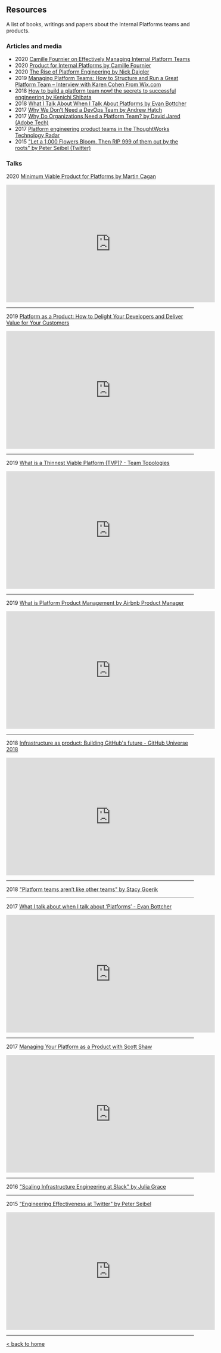 ## Resources

A list of books, writings and papers about the Internal Platforms teams and products.


### Articles and media

* 2020 [Camille Fournier on Effectively Managing Internal Platform Teams](https://www.infoq.com/news/2020/08/fournier-internal-platform/)
* 2020 [Product for Internal Platforms by Camille Fournier](https://skamille.medium.com/product-for-internal-platforms-9205c3a08142)
* 2020 [The Rise of Platform Engineering by Nick Daigler](https://softwareengineeringdaily.com/2020/02/13/setting-the-stage-for-platform-engineering/)
* 2019 [Managing Platform Teams: How to Structure and Run a Great Platform Team – Interview with Karen Cohen From Wix.com](https://codingsans.com/blog/managing-platform-teams)
* 2018 [How to build a platform team now! the secrets to successful engineering by Kenichi Shibata](https://medium.com/faun/how-to-build-a-platform-team-now-the-secrets-to-successful-engineering-8a9b6a4d2c8)
* 2018 [What I Talk About When I Talk About Platforms by Evan Bottcher](https://martinfowler.com/articles/talk-about-platforms.html)
* 2017 [Why We Don’t Need a DevOps Team by Andrew Hatch](https://medium.com/seek-blog/platform-engineering-why-we-dont-need-a-devops-team-e88c8b97cc4f)
* 2017 [Why Do Organizations Need a Platform Team? by David Jared (Adobe Tech)](https://medium.com/adobetech/why-do-organizations-need-a-platform-team-910d79893e0a)
* 2017 [Platform engineering product teams in the ThoughtWorks Technology Radar](https://www.thoughtworks.com/radar/techniques/platform-engineering-product-teams)
* 2015 ["Let a 1,000 Flowers Bloom. Then RIP 999 of them out by the roots" by Peter Seibel (Twitter)](http://gigamonkeys.com/flowers/)



### Talks

2020 [Minimum Viable Product for Platforms by Martin Cagan](https://www.youtube.com/watch?v=A9wx91rVTms)
<iframe width="560" height="315" src="https://www.youtube.com/embed/A9wx91rVTms" frameborder="0" allow="accelerometer; autoplay; clipboard-write; encrypted-media; gyroscope; picture-in-picture" allowfullscreen></iframe>

***

2019 [Platform as a Product: How to Delight Your Developers and Deliver Value for Your Customers](https://www.youtube.com/watch?v=2JLUvwsoLYQ)
<iframe width="560" height="315" src="https://www.youtube.com/embed/2JLUvwsoLYQ" frameborder="0" allow="accelerometer; autoplay; clipboard-write; encrypted-media; gyroscope; picture-in-picture" allowfullscreen></iframe>

***

2019 [What is a Thinnest Viable Platform (TVP)? - Team Topologies](https://www.youtube.com/watch?v=8AQPSR09bxk)
<iframe width="560" height="315" src="https://www.youtube.com/embed/8AQPSR09bxk" frameborder="0" allow="accelerometer; autoplay; clipboard-write; encrypted-media; gyroscope; picture-in-picture" allowfullscreen></iframe>

***

2019 [What is Platform Product Management by Airbnb Product Manager](https://www.youtube.com/watch?v=GgozKs1dCQ0)
<iframe width="560" height="315" src="https://www.youtube.com/embed/GgozKs1dCQ0" frameborder="0" allow="accelerometer; autoplay; clipboard-write; encrypted-media; gyroscope; picture-in-picture" allowfullscreen></iframe>

***

2018 [Infrastructure as product: Building GitHub's future - GitHub Universe 2018](https://www.youtube.com/watch?v=YmdqxzX6KAc)
<iframe width="560" height="315" src="https://www.youtube.com/embed/YmdqxzX6KAc" frameborder="0" allow="accelerometer; autoplay; clipboard-write; encrypted-media; gyroscope; picture-in-picture" allowfullscreen></iframe>

***
  
2018 ["Platform teams aren’t like other teams" by Stacy Goerik](https://www.datadoghq.com/videos/nuts-bolts-of-building-a-platform-team/#platform-teams-arent-like-other-teams)

***

2017 [What I talk about when I talk about ‘Platforms’ - Evan Bottcher](https://www.youtube.com/watch?v=05_Mz08LWIY)
<iframe width="560" height="315" src="https://www.youtube.com/embed/05_Mz08LWIY" frameborder="0" allow="accelerometer; autoplay; clipboard-write; encrypted-media; gyroscope; picture-in-picture" allowfullscreen></iframe>

***

2017 [Managing Your Platform as a Product with Scott Shaw](https://www.youtube.com/watch?v=d8UEYNFrvjk)
<iframe width="560" height="315" src="https://www.youtube.com/embed/d8UEYNFrvjk" frameborder="0" allow="accelerometer; autoplay; clipboard-write; encrypted-media; gyroscope; picture-in-picture" allowfullscreen></iframe>

***
   
2016 ["Scaling Infrastructure Engineering at Slack" by Julia Grace](https://www.infoq.com/presentations/slack-scaling-infrastructure/)

***
  
2015 ["Engineering Effectiveness at Twitter" by Peter Seibel](https://www.youtube.com/watch?v=8IyXcLFO9ns)
<iframe width="560" height="315" src="https://www.youtube.com/embed/8IyXcLFO9ns" frameborder="0" allow="accelerometer; autoplay; clipboard-write; encrypted-media;gyroscope; picture-in-picture" allowfullscreen></iframe>



---

[< back to home](/index.md)
